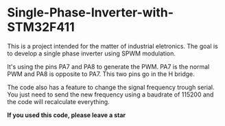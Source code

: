 # Single-Phase-Inverter-with-STM32F411

This is a project intended for the matter of industrial eletronics. The goal is to develop a single phase inverter using SPWM modulation.

It's using the pins PA7 and PA8 to generate the PWM. PA7 is the normal PWM and PA8 is opposite to PA7. This two pins go in the H bridge.

The code also has a feature to change the signal frequency trough serial. You just need to send the new frequency using a baudrate of 115200 and the code will recalculate everything.

**If you used this code, please leave a star**
